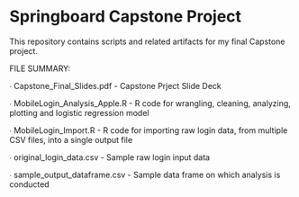# Springboard Capstone Project
This repository contains scripts and related artifacts for my final Capstone project.

FILE SUMMARY: 

 ∙ Capstone_Final_Slides.pdf - Capstone Prject Slide Deck

 ∙ MobileLogin_Analysis_Apple.R - R code for wrangling, cleaning, analyzing, plotting and logistic regression model

 ∙ MobileLogin_Import.R - R code for importing raw login data, from multiple CSV files, into a single output file

 ∙ original_login_data.csv - Sample raw login input data

 ∙ sample_output_dataframe.csv - Sample data frame on which analysis is conducted
